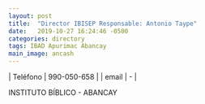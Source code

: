 ```yaml
---
layout: post
title:  "Director IBISEP Responsable: Antonio Taype"
date:   2019-10-27 16:24:46 -0500
categories: directory
tags: IBAD Apurimac Abancay
main_image: ancash
---
```


| Teléfono  | 990-050-658 |
| email     | - |

INSTITUTO BÍBLICO - ABANCAY
